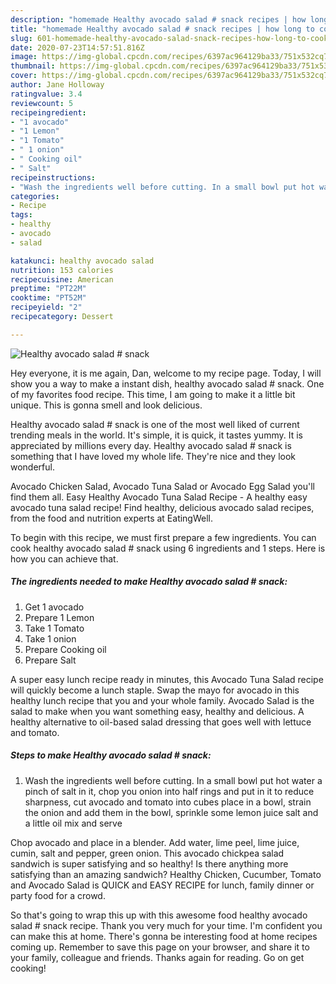 ```yaml
---
description: "homemade Healthy avocado salad # snack recipes | how long to cook Healthy avocado salad # snack"
title: "homemade Healthy avocado salad # snack recipes | how long to cook Healthy avocado salad # snack"
slug: 601-homemade-healthy-avocado-salad-snack-recipes-how-long-to-cook-healthy-avocado-salad-snack
date: 2020-07-23T14:57:51.816Z
image: https://img-global.cpcdn.com/recipes/6397ac964129ba33/751x532cq70/healthy-avocado-salad-snack-recipe-main-photo.jpg
thumbnail: https://img-global.cpcdn.com/recipes/6397ac964129ba33/751x532cq70/healthy-avocado-salad-snack-recipe-main-photo.jpg
cover: https://img-global.cpcdn.com/recipes/6397ac964129ba33/751x532cq70/healthy-avocado-salad-snack-recipe-main-photo.jpg
author: Jane Holloway
ratingvalue: 3.4
reviewcount: 5
recipeingredient:
- "1 avocado"
- "1 Lemon"
- "1 Tomato"
- " 1 onion"
- " Cooking oil"
- " Salt"
recipeinstructions:
- "Wash the ingredients well before cutting. In a small bowl put hot water a pinch of salt in it, chop you onion into half rings and put in it to reduce sharpness, cut avocado and tomato into cubes place in a bowl, strain the onion and add them in the bowl, sprinkle some lemon juice salt and a little oil mix and serve"
categories:
- Recipe
tags:
- healthy
- avocado
- salad

katakunci: healthy avocado salad 
nutrition: 153 calories
recipecuisine: American
preptime: "PT22M"
cooktime: "PT52M"
recipeyield: "2"
recipecategory: Dessert

---
```



![Healthy avocado salad # snack](https://img-global.cpcdn.com/recipes/6397ac964129ba33/751x532cq70/healthy-avocado-salad-snack-recipe-main-photo.jpg)

Hey everyone, it is me again, Dan, welcome to my recipe page. Today, I will show you a way to make a instant dish, healthy avocado salad # snack. One of my favorites food recipe. This time, I am going to make it a little bit unique. This is gonna smell and look delicious.

Healthy avocado salad # snack is one of the most well liked of current trending meals in the world. It's simple, it is quick, it tastes yummy. It is appreciated by millions every day. Healthy avocado salad # snack is something that I have loved my whole life. They're nice and they look wonderful.

Avocado Chicken Salad, Avocado Tuna Salad or Avocado Egg Salad you&#39;ll find them all. Easy Healthy Avocado Tuna Salad Recipe - A healthy easy avocado tuna salad recipe! Find healthy, delicious avocado salad recipes, from the food and nutrition experts at EatingWell.


To begin with this recipe, we must first prepare a few ingredients. You can cook healthy avocado salad # snack using 6 ingredients and 1 steps. Here is how you can achieve that.

<!--inarticleads1-->

##### The ingredients needed to make Healthy avocado salad # snack:

1. Get 1 avocado
1. Prepare 1 Lemon
1. Take 1 Tomato
1. Take  1 onion
1. Prepare  Cooking oil
1. Prepare  Salt


A super easy lunch recipe ready in minutes, this Avocado Tuna Salad recipe will quickly become a lunch staple. Swap the mayo for avocado in this healthy lunch recipe that you and your whole family. Avocado Salad is the salad to make when you want something easy, healthy and delicious. A healthy alternative to oil-based salad dressing that goes well with lettuce and tomato. 

<!--inarticleads2-->

##### Steps to make Healthy avocado salad # snack:

1. Wash the ingredients well before cutting. In a small bowl put hot water a pinch of salt in it, chop you onion into half rings and put in it to reduce sharpness, cut avocado and tomato into cubes place in a bowl, strain the onion and add them in the bowl, sprinkle some lemon juice salt and a little oil mix and serve


Chop avocado and place in a blender. Add water, lime peel, lime juice, cumin, salt and pepper, green onion. This avocado chickpea salad sandwich is super satisfying and so healthy! Is there anything more satisfying than an amazing sandwich? Healthy Chicken, Cucumber, Tomato and Avocado Salad is QUICK and EASY RECIPE for lunch, family dinner or party food for a crowd. 

So that's going to wrap this up with this awesome food healthy avocado salad # snack recipe. Thank you very much for your time. I'm confident you can make this at home. There's gonna be interesting food at home recipes coming up. Remember to save this page on your browser, and share it to your family, colleague and friends. Thanks again for reading. Go on get cooking!

